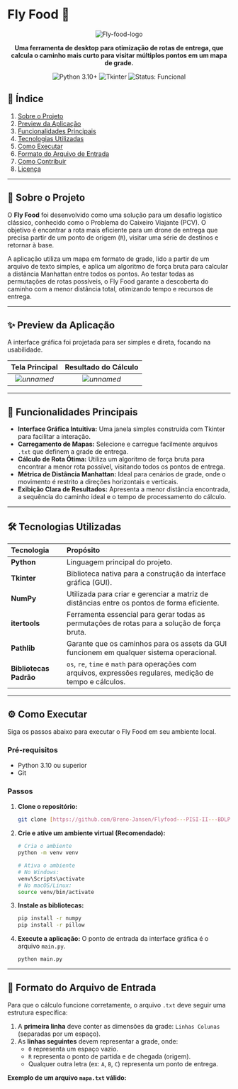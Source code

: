 # Fly Food 🚁

<p align="center">
  <img src="https://i.ibb.co/TxftJ0c5/Fly-food-logo.png" alt="Fly-food-logo" border="0">
</p>

<p align="center">
  <strong>Uma ferramenta de desktop para otimização de rotas de entrega, que calcula o caminho mais curto para visitar múltiplos pontos em um mapa de grade.</strong>
</p>

<p align="center">
  <img src="https://img.shields.io/badge/Python-3.10+-blue?style=for-the-badge&logo=python" alt="Python 3.10+">
  <img src="https://img.shields.io/badge/GUI-Tkinter-orange?style=for-the-badge" alt="Tkinter">
  <img src="https://img.shields.io/badge/Status-Funcional-green?style=for-the-badge" alt="Status: Funcional">
</p>

## 📜 Índice

1.  [Sobre o Projeto](#-sobre-o-projeto)
2.  [Preview da Aplicação](#-preview-da-aplicação)
3.  [Funcionalidades Principais](#-funcionalidades-principais)
4.  [Tecnologias Utilizadas](#-tecnologias-utilizadas)
5.  [Como Executar](#-como-executar)
6.  [Formato do Arquivo de Entrada](#-formato-do-arquivo-de-entrada)
7.  [Como Contribuir](#-como-contribuir)
8.  [Licença](#-licença)

---

## 🎯 Sobre o Projeto

O **Fly Food** foi desenvolvido como uma solução para um desafio logístico clássico, conhecido como o Problema do Caixeiro Viajante (PCV). O objetivo é encontrar a rota mais eficiente para um drone de entrega que precisa partir de um ponto de origem (`R`), visitar uma série de destinos e retornar à base.

A aplicação utiliza um mapa em formato de grade, lido a partir de um arquivo de texto simples, e aplica um algoritmo de força bruta para calcular a distância Manhattan entre todos os pontos. Ao testar todas as permutações de rotas possíveis, o Fly Food garante a descoberta do caminho com a menor distância total, otimizando tempo e recursos de entrega.

---

## ✨ Preview da Aplicação

A interface gráfica foi projetada para ser simples e direta, focando na usabilidade.

| Tela Principal | Resultado do Cálculo |
| :---: | :---: |
| *<center><img src="https://i.ibb.co/0yKr4HhP/unnamed.png" alt="unnamed" border="0"></center>* | *<center><img src="https://i.ibb.co/rR36mR0m/unnamed.png" alt="unnamed" border="0"></center>* |

---

## 🚀 Funcionalidades Principais

-   **Interface Gráfica Intuitiva:** Uma janela simples construída com Tkinter para facilitar a interação.
-   **Carregamento de Mapas:** Selecione e carregue facilmente arquivos `.txt` que definem a grade de entrega.
-   **Cálculo de Rota Ótima:** Utiliza um algoritmo de força bruta para encontrar a menor rota possível, visitando todos os pontos de entrega.
-   **Métrica de Distância Manhattan:** Ideal para cenários de grade, onde o movimento é restrito a direções horizontais e verticais.
-   **Exibição Clara de Resultados:** Apresenta a menor distância encontrada, a sequência do caminho ideal e o tempo de processamento do cálculo.

---

## 🛠️ Tecnologias Utilizadas

| Tecnologia | Propósito |
| :--- | :--- |
| **Python** | Linguagem principal do projeto. |
| **Tkinter** | Biblioteca nativa para a construção da interface gráfica (GUI). |
| **NumPy** | Utilizada para criar e gerenciar a matriz de distâncias entre os pontos de forma eficiente. |
| **itertools** | Ferramenta essencial para gerar todas as permutações de rotas para a solução de força bruta. |
| **Pathlib** | Garante que os caminhos para os assets da GUI funcionem em qualquer sistema operacional. |
| **Bibliotecas Padrão** | `os`, `re`, `time` e `math` para operações com arquivos, expressões regulares, medição de tempo e cálculos. |

---

## ⚙️ Como Executar

Siga os passos abaixo para executar o Fly Food em seu ambiente local.

### Pré-requisitos
-   Python 3.10 ou superior
-   Git

### Passos

1.  **Clone o repositório:**
    ```bash
    git clone [https://github.com/Breno-Jansen/Flyfood---PISI-II---BDLP.git](https://github.com/Breno-Jansen/Flyfood---PISI-II---BDLP.git)
    ```

2.  **Crie e ative um ambiente virtual (Recomendado):**
    ```bash
    # Cria o ambiente
    python -m venv venv

    # Ativa o ambiente
    # No Windows:
    venv\Scripts\activate
    # No macOS/Linux:
    source venv/bin/activate
    ```
    
3.  **Instale as bibliotecas:**
    
    ```bash
    pip install -r numpy
    pip install -r pillow
    ```

4.  **Execute a aplicação:**
    O ponto de entrada da interface gráfica é o arquivo `main.py`.
    ```bash
    python main.py
    ```

---

## 📄 Formato do Arquivo de Entrada

Para que o cálculo funcione corretamente, o arquivo `.txt` deve seguir uma estrutura específica:

1.  A **primeira linha** deve conter as dimensões da grade: `Linhas Colunas` (separadas por um espaço).
2.  As **linhas seguintes** devem representar a grade, onde:
    -   `0` representa um espaço vazio.
    -   `R` representa o ponto de partida e de chegada (origem).
    -   Qualquer outra letra (ex: `A`, `B`, `C`) representa um ponto de entrega.

**Exemplo de um arquivo `mapa.txt` válido:**
